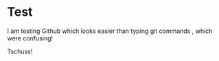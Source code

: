 # Test

I am testing Github which looks easier than typing git commands ,
which were confusing!

Tschuss!
